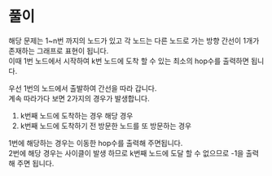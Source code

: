 # 풀이

해당 문제는 1~n번 까지의 노드가 있고 각 노드는 다른 노드로 가는 방향 간선이 1개가 존재하는 그래프로 표현이 됩니다.   
이때 1번 노드에서 시작하여 k번 노드에 도착 할 수 있는 최소의 hop수를 출력하면 됩니다.  

우선 1번의 노드에서 출발하여 간선을 따라 갑니다.  
계속 따라가다 보면 2가지의 경우가 발생합니다.  

1. k번째 노드에 도착하는 경우 해당 경우
2. k번째 노드에 도착하기 전 방문한 노드를 또 방문하는 경우

1번에 해당하는 경우는 이동한 hop수를 출력해 주면됩니다.   
2번에 해당 경우는 사이클이 발생 하므로 k번째 노드에 도달 할 수 없으므로 -1을 출력해 주면 됩니다.